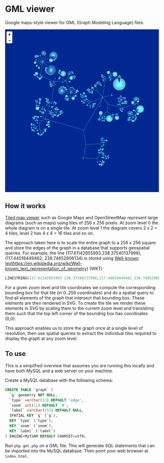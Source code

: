 # GML viewer

Google maps-style viewer for GML (Graph Modeling Language) files.

![screenshot](https://github.com/rdmpage/gml-viewer/raw/main/screenshot.png)

## How it works

[Tiled map viewer](https://en.wikipedia.org/wiki/Tiled_web_map) such as Google Maps and OpenStreetMap represent large diagrams (such as maps) using tiles of 256 x 256 pixels. At zoom level 0 the whole diagram is on a single tile. At zoom level 1 the diagram covers 2 x 2 = 4 tiles, level 2 has 4 x 4 = 16 tiles and so on.

The approach taken here is to scale the entire graph to a 256 x 256 square and store the edges of the graph in a database that supports geospatial queries. For example, the line (117.61142855993,238.37540137998), (117.44018449462, 238.74852906134) is stored using [Well-known text]()https://en.wikipedia.org/wiki/Well-known_text_representation_of_geometry) (WKT)

```sql
LINESTRING(117.61142855993 238.37540137998,117.44018449462 238.74852906134)
```

For a given zoom level and tile coordinates we compute the corresponding bounding box for that tile (in 0..256 coordinates) and do a spatial query to find all elements of the graph that intersect that bounding box. These elements are then rendered in SVG. To create the tile we render these elements in SVG by scaling them to the current zoom level and translating them such that the top left corner of the bounding box has coordinates (0,0).

This approach enables us to store the graph once at a single level of resolution, then use spatial queries to extract the individual tiles required to display the graph at any zoom level.


## To use

This is a simplified overview that assumes you are running this locally and have both MySQL and a web server on your machine. 

Create a MySQL database with the following schema:

```sql
CREATE TABLE `graph` (
  `g` geometry NOT NULL,
  `type` varchar(32) DEFAULT 'edge',
  `zoom` int(11) DEFAULT '0',
  `label` varchar(255) DEFAULT NULL,
  SPATIAL KEY `g` (`g`),
  KEY `type` (`type`),
  KEY `zoom` (`zoom`),
  KEY `label` (`label`)
) ENGINE=MyISAM DEFAULT CHARSET=utf8;
```

Run `php gml.php` on a GML file. This will generate SQL statements that can be imported into the MySQL database. Then point your web browser at `index.html`. 